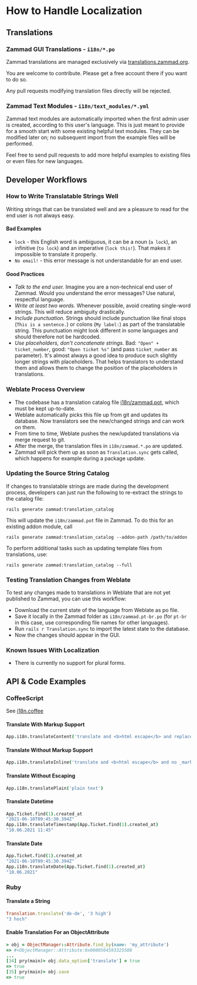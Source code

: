# How to Handle Localization

## Translations

### Zammad GUI Translations - `i18n/*.po`

Zammad translations are managed exclusively via [translations.zammad.org](https://translations.zammad.org/).

You are welcome to contribute. Please get a free account there if you want to do so.

Any pull requests modifying translation files directly will be rejected.

### Zammad Text Modules - `i18n/text_modules/*.yml`

Zammad text modules are automatically imported when the first admin user is created, according to this user's language.
This is just meant to provide for a smooth start with some existing helpful text modules. They can be modified later on;
no subsequent import from the example files will be performed.

Feel free to send pull requests to add more helpful examples to existing files or even files for new languages.

## Developer Workflows

### How to Write Translatable Strings Well

Writing strings that can be translated well and are a pleasure to read for the end user is not always easy.

#### Bad Examples

- `lock` - this English word is ambiguous, it can be a noun (`a lock`), an infinitive (`to lock`) and an imperative (`lock this!`). That makes it impossible to translate it properly.
- `No email!` - this error message is not understandable for an end user.

#### Good Practices

- *Talk to the end user.* Imagine you are a non-technical end user of Zammad. Would you understand the error messages? Use natural, respectful language.
- *Write at least two words.* Whenever possible, avoid creating single-word strings. This will reduce ambiguity drastically.
- *Include punctuation.* Strings should include punctuation like final stops (`This is a sentence.`) or colons (`My label:`) as part of the translatable string. This punctuation might look different in some languages and should therefore not be hardcoded.
- *Use placeholders, don't concatenate strings.* Bad: `"Open" + ticket_number`, good: `"Open ticket %s"` (and pass `ticket_number` as parameter). It's almost always a good idea to produce such slightly longer strings with placeholders. That helps translators to understand them and allows them to change the position of the placeholders in translations.

### Weblate Process Overview

- The codebase has a translation catalog file [i18n/zammad.pot](zammad.pot), which must be kept up-to-date.
- Weblate automatically picks this file up from git and updates its database. Now translators see the new/changed strings and can work on them.
- From time to time, Weblate pushes the new/updated translations via merge request to git.
- After the merge, the translation files in `i18n/zammad.*.po` are updated.
- Zammad will pick them up as soon as `Translation.sync` gets called, which happens for example during a package update.

### Updating the Source String Catalog

If changes to translatable strings are made during the development process, developers can just run the following to
re-extract the strings to the catalog file:

`rails generate zammad:translation_catalog`

This will update the `i18n/zammad.pot` file in Zammad. To do this for an existing addon module, call

`rails generate zammad:translation_catalog --addon-path /path/to/addon`

To perform additional tasks such as updating template files from translations, use:

`rails generate zammad:translation_catalog --full`

### Testing Translation Changes from Weblate

To test any changes made to translations in Weblate that are not yet published to Zammad,
you can use this workflow:

- Download the current state of the language from Weblate as po file.
- Save it locally in the Zammad folder as `i18n/zammad.pt-br.po` (for `pt-br` in this case, use corresponding file names for other languages).
- Run `rails r Translation.sync` to import the latest state to the database.
- Now the changes should appear in the GUI.

### Known Issues With Localization

- There is currently no support for plural forms.

## API & Code Examples

### CoffeeScript

See [i18n.coffee](app/assets/javascripts/app/lib/app_post/i18n.coffee)

#### Translate With Markup Support

```coffeescript
App.i18n.translateContent('translate and <b>html escape</b> and replace _markup_')
```

#### Translate Without Markup Support

```coffeescript
App.i18n.translateInline('translate and <b>html escape</b> and no _markup_')
```

#### Translate Without Escaping

```coffeescript
App.i18n.translatePlain('plain text')
```

#### Translate Datetime

```coffeescript
App.Ticket.find(1).created_at
"2021-06-10T09:45:30.394Z"
App.i18n.translateTimestamp(App.Ticket.find(1).created_at)
"10.06.2021 11:45"
```

#### Translate Date

```coffeescript
App.Ticket.find(1).created_at
"2021-06-10T09:45:30.394Z"
App.i18n.translateDate(App.Ticket.find(1).created_at)
"10.06.2021"
```

### Ruby

#### Translate a String

```ruby
Translation.translate('de-de', '3 high')
"3 hoch"
```

#### Enable Translation For an ObjectAttribute

```ruby
> obj = ObjectManager::Attribute.find_by(name: 'my_attribute')
=> #<ObjectManager::Attribute:0x0000564593325508
...
[34] pry(main)> obj.data_option['translate'] = true
=> true
[35] pry(main)> obj.save
=> true
```
